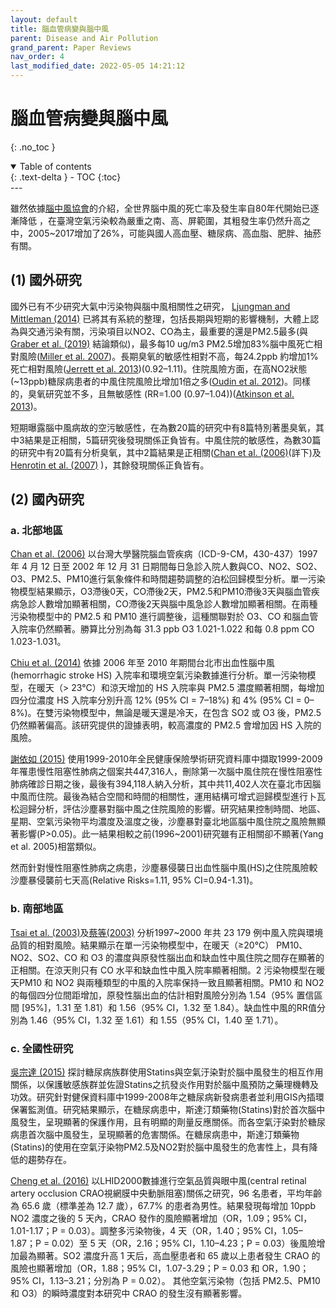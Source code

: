 ```yaml
---
layout: default
title: 腦血管病變與腦中風
parent: Disease and Air Pollution
grand_parent: Paper Reviews
nav_order: 4
last_modified_date: 2022-05-05 14:21:12
---
```


#	腦血管病變與腦中風
{: .no_toc }

<details open markdown="block">
  <summary>
    Table of contents
  </summary>
  {: .text-delta }
- TOC
{:toc}
</details>
---

雖然依據[腦中風協會][87]的介紹，全世界腦中風的死亡率及發生率自80年代開始已逐漸降低 ，在臺灣空氣污染較為嚴重之南、高、屏範圍，其粗發生率仍然升高之中，2005~2017增加了26%，可能與國人高血壓、糖尿病、高血脂、肥胖、抽菸有關。
## (1)	國外研究
國外已有不少研究大氣中污染物與腦中風相關性之研究， [Ljungman and Mittleman (2014)][88] 已將其有系統的整理，包括長期與短期的影響機制，大體上認為與交通污染有關，污染項目以NO2、CO為主，最重要的還是PM2.5最多(與[Graber et al. (2019)][89] 結論類似)，最多每10 ug/m3 PM2.5增加83%腦中風死亡相對風險([Miller et al. 2007][90])。長期臭氧的敏感性相對不高，每24.2ppb 約增加1%死亡相對風險([Jerrett et al. 2013][91])(0.92–1.11)。住院風險方面，在高NO2狀態(~13ppb)糖尿病患者的中風住院風險比增加1倍之多([Oudin et al. 2012][92])。同樣的，臭氧研究並不多，且無敏感性 (RR=1.00 (0.97–1.04))([Atkinson et al. 2013][93])。

短期曝露腦中風病故的空污敏感性，在為數20篇的研究中有8篇特別著墨臭氧，其中3結果是正相關，5篇研究後發現關係正負皆有。中風住院的敏感性，為數30篇的研究中有20篇有分析臭氧，其中2篇結果是正相關([Chan et al. (2006)][95](詳下)及[Henrotin et al. (2007)][94] )，其餘發現關係正負皆有。
## (2)	國內研究
### a.	北部地區
[Chan et al. (2006)][95]  以台灣大學醫院腦血管疾病（ICD-9-CM，430-437）1997 年 4 月 12 日至 2002 年 12 月 31 日期間每日急診入院人數與CO、NO2、SO2、O3、PM2.5、PM10進行氣象條件和時間趨勢調整的泊松回歸模型分析。單一污染物模型結果顯示，O3滯後0天，CO滯後2天，PM2.5和PM10滯後3天與腦血管疾病急診人數增加顯著相關，CO滯後2天與腦中風急診人數增加顯著相關。在兩種污染物模型中的 PM2.5 和 PM10 進行調整後，這種關聯對於 O3、CO 和腦血管入院率仍然顯著。勝算比分別為每 31.3 ppb O3 1.021-1.022 和每 0.8 ppm CO 1.023-1.031。

[Chiu et al. (2014)][96] 依據 2006 年至 2010 年期間台北市出血性腦中風(hemorrhagic stroke HS) 入院率和環境空氣污染數據進行分析。單一污染物模型，在暖天（> 23°C）和涼天增加的 HS 入院率與 PM2.5 濃度顯著相關，每增加四分位濃度 HS 入院率分別升高 12% (95% CI = 7–18%) 和 4% (95% CI = 0–8%)。在雙污染物模型中，無論是暖天還是冷天，在包含 SO2 或 O3 後，PM2.5 仍然顯著偏高。該研究提供的證據表明，較高濃度的 PM2.5 會增加因 HS 入院的風險。

[謝依如 (2015)][97] 使用1999-2010年全民健康保險學術研究資料庫中擷取1999-2009年罹患慢性阻塞性肺病之個案共447,316人，刪除第一次腦中風住院在慢性阻塞性肺病確診日期之後，最後有394,118人納入分析，其中共11,402人次在臺北市因腦中風而住院。最後為結合空間和時間的相關性，運用結構可增式迴歸模型進行卜瓦松迴歸分析，評估沙塵暴對腦中風之住院風險的影響。研究結果控制時間、地區、星期、空氣污染物平均濃度及溫度之後，沙塵暴對臺北地區腦中風住院之風險無顯著影響(P>0.05)。此一結果相較之前(1996~2001)研究雖有正相關卻不顯著(Yang et al. 2005)相當類似。

然而針對慢性阻塞性肺病之病患，沙塵暴侵襲日出血性腦中風(HS)之住院風險較沙塵暴侵襲前七天高(Relative Risks=1.11, 95% CI=0.94-1.31)。
### b.	南部地區
[Tsai et al. (2003)][98]及[蔡等(2003)][99]  分析1997~2000 年共 23 179 例中風入院與環境品質的相對風險。結果顯示在單一污染物模型中，在暖天（≥20°C） PM10、NO2、SO2、CO 和 O3 的濃度與原發性腦出血和缺血性中風住院之間存在顯著的正相關。在涼天則只有 CO 水平和缺血性中風入院率顯著相關。2 污染物模型在暖天PM10 和 NO2 與兩種類型的中風的入院率保持一致且顯著相關。PM10 和 NO2 的每個四分位間距增加，原發性腦出血的估計相對風險分別為 1.54（95% 置信區間 [95%]，1.31 至 1.81）和 1.56（95% CI，1.32 至 1.84）。缺血性中風的RR值分別為 1.46（95% CI，1.32 至 1.61）和 1.55（95% CI，1.40 至 1.71）。
### c.	全國性研究
[吳宗達 (2015)][100] 探討糖尿病族群使用Statins與空氣汙染對於腦中風發生的相互作用關係，以保護敏感族群並佐證Statins之抗發炎作用對於腦中風預防之藥理機轉及功效。研究針對健保資料庫中1999-2008年之糖尿病新發病患者並利用GIS內插環保署監測值。研究結果顯示，在糖尿病患中，斯達汀類藥物(Statins)對於首次腦中風發生，呈現顯著的保護作用，且有明顯的劑量反應關係。而各空氣汙染對於糖尿病患首次腦中風發生，呈現顯著的危害關係。在糖尿病患中，斯達汀類藥物(Statins)的使用在空氣汙染物PM2.5及NO2對於腦中風發生的危害性上，具有降低的趨勢存在。

[Cheng et al. (2016)][101] 以LHID2000數據進行空氣品質與眼中風(central retinal artery occlusion CRAO視網膜中央動脈阻塞)關係之研究，96 名患者，平均年齡為 65.6 歲（標準差為 12.7 歲），67.7% 的患者為男性。結果發現每增加 10ppb NO2 濃度之後的 5 天內，CRAO 發作的風險顯著增加（OR，1.09；95% CI，1.01-1.17；P = 0.03）。調整多污染物後，4 天（OR，1.40；95% CI，1.05–1.87；P = 0.02）至 5 天（OR，2.16；95% CI，1.10–4.23；P = 0.03）後風險增加最為顯著。SO2 濃度升高 1 天后，高血壓患者和 65 歲以上患者發生 CRAO 的風險也顯著增加（OR，1.88；95% CI，1.07-3.29；P = 0.03 和 OR，1.90；95% CI，1.13–3.21；分別為 P = 0.02）。 其他空氣污染物（包括 PM2.5、PM10 和 O3）的瞬時濃度對本研究中 CRAO 的發生沒有顯著影響。


[87]: <http://www.stroke.org.tw/GoWeb2/include/index.php?Page=5-1&paper02=4156067525bc96c3a9ee9b> "邱弘毅 (2018). 腦中風之現況與流行病學特徵、台灣腦中風學會. Available at stroke.org.tw (Accessed 15 July 2021)."
[88]: <https://www.ahajournals.org/doi/full/10.1161/STROKEAHA.114.003130> " Ljungman, P.L. and Mittleman, M.A. (2014). Ambient Air Pollution and Stroke. Stroke 45 (12):3734–3741. doi:10.1161/STROKEAHA.114.003130."
[89]: <https://www.sciencedirect.com/science/article/pii/S0035378718309767> " Graber, M., Mohr, S., Baptiste, L., Duloquin, G., Blanc-Labarre, C., Mariet, A.S., Giroud, M., and Béjot, Y. (2019). Air pollution and stroke. A new modifiable risk factor is in the air. Revue Neurologique 175 (10):619–624. doi:10.1016/j.neurol.2019.03.003."
[90]: <https://www.nejm.org/doi/full/10.1056/nejmoa054409> " Miller, K.A., Siscovick, D.S., Sheppard, L., Shepherd, K., Sullivan, J.H., Anderson, G.L., and Kaufman, J.D. (2007). Long-term exposure to air pollution and incidence of cardiovascular events in women. N Engl J Med 356 (5):447–458. doi:10.1056/NEJMoa054409."
[91]: <https://pubmed.ncbi.nlm.nih.gov/23805824/> " Jerrett, M., Burnett, R.T., Beckerman, B.S., Turner, M.C., Krewski, D., Thurston, G., Martin, R.V., van Donkelaar, A., Hughes, E., Shi, Y., Gapstur, S.M., Thun, M.J., and Pope, C.A. (2013). Spatial analysis of air pollution and mortality in California. Am J Respir Crit Care Med 188 (5):593–599. doi:10.1164/rccm.201303-0609OC."
[92]: <https://www.karger.com/Article/Abstract/322600> " Oudin, A., Strömberg, U., Jakobsson, K., Stroh, E., Lindgren, A.G., Norrving, B., Pessah-Rasmussen, H., Engström, G., and Björk, J. (2011). Hospital admissions for ischemic stroke: does long-term exposure to air pollution interact with major risk factors? Cerebrovasc Dis 31 (3):284–293. doi:10.1159/000322600."
[93]: <https://pubmed.ncbi.nlm.nih.gov/23222514/> " Atkinson, R.W., Carey, I.M., Kent, A.J., van Staa, T.P., Anderson, H.R., and Cook, D.G. (2013). Long-term exposure to outdoor air pollution and incidence of cardiovascular diseases. Epidemiology 24 (1):44–53. doi:10.1097/EDE.0b013e318276ccb8."
[94]: <https://oem.bmj.com/content/64/7/439> " Henrotin, J.B., Besancenot, J.P., Bejot, Y., and Giroud, M. (2007). Short-term effects of ozone air pollution on ischaemic stroke occurrence: a case-crossover analysis from a 10-year population-based study in Dijon, France. Occup Environ Med 64 (7):439–445. doi:10.1136/oem.2006.029306."
[95]: <https://doi.org/10.1093/eurheartj/ehi835> " Chan, C.-C., Chuang, K.-J., Chien, L.-C., Chen, W.-J., and Chang, W.-T. (2006). Urban air pollution and emergency admissions for cerebrovascular diseases in Taipei, Taiwan. European Heart Journal 27 (10):1238–1244. doi:10.1093/eurheartj/ehi835."
[96]: <https://doi.org/10.1080/15287394.2014.926801> " Chiu, H.-F., Chang, C.-C., and Yang, C.-Y. (2014). Relationship Between Hemorrhagic Stroke Hospitalization and Exposure to Fine Particulate Air Pollution in Taipei, Taiwan. Journal of Toxicology and Environmental Health, Part A 77 (19):1154–1163. doi:10.1080/15287394.2014.926801."
[97]: <http://140.131.94.7/retrieve/5450/103NTCN0711014-001.pdf> " 謝依如 (2015). 沙塵暴對臺北地區腦中風住院之影響. 國立台北護理健康大學健康事業管理研究所, 臺北."
[98]: <https://www.ahajournals.org/doi/full/10.1161/01.STR.0000095564.33543.64> " Tsai, S.-S., Goggins, W.B., Chiu, H.-F., and Yang, C.-Y. (2003). Evidence for an Association Between Air Pollution and Daily Stroke Admissions in Kaohsiung, Taiwan. Stroke 34 (11):2612–2616. doi:10.1161/01.STR.0000095564.33543.64."
[99]: <https://hdl.handle.net/11296/4fj9tz> "蔡尚學 (2003). 台灣地區室外空氣污染對健康效應之研究(PhD Thesis) 醫學研究所. 高雄醫學大學, 高雄市."
[100]: <https://hdl.handle.net/11296/n783e5> " 吳宗達 (2015). 斯達汀類藥物與空氣汙染對於糖尿病族群腦中風發生之關係探討 公共衛生學系碩士班. 中國醫藥大學, 台中市."
[101]: <https://www.sciencedirect.com/science/article/pii/S0161642016310934> " Cheng, H.-C., Pan, R.-H., Yeh, H.-J., Lai, K.R., Yen, M.-Y., Chan, C.-L., and Wang, A.-G. (2016). Ambient Air Pollution and the Risk of Central Retinal Artery Occlusion. Ophthalmology 123 (12):2603–2609. doi:10.1016/j.ophtha.2016.08.046."
